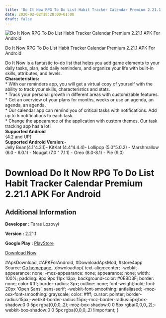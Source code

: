 ```yaml
---
title: 'Do It Now RPG To Do List Habit Tracker Calendar Premium 2.21.1 APK For Android'
date: 2020-02-02T18:28:00+01:00
draft: false
---
```


![Do It Now RPG To Do List Habit Tracker Calendar Premium 2.21.1 APK For Android](https://i1.wp.com/apkhome.net/wp-content/uploads/2020/02/Do-It-Now-RPG-To-Do-List-Habit-Tracker-Calendar-Premium-2.21.1.png "Do It Now RPG To Do List Habit Tracker Calendar Premium 2.21.1 APK For Android")

  

Do It Now RPG To Do List Habit Tracker Calendar Premium 2.21.1 APK For Android

Do It Now is a fantastic to-do list that helps you add game elements to your daily tasks, plan, add daily reminders, and organize your life with built-in skills, attributes, and levels.  
**Characteristics:**  
\* With our reminders app, you will get a virtual copy of yourself with the ability to track your skills, characteristics and stats.  
\* Track your personal growth in different areas with customizable features.  
\* Get an overview of your plans for months, weeks or use an agenda, an agenda, an agenda.  
\* Our calendar app can remind you of critical tasks with notifications. Add up to 5 notifications to each task.  
\* Change the appearance of the application with custom themes. Our task tracking app has a lot!  
**Supported Android**  
{4.2 and UP}  
**Supported Android Version**:-  
Jelly Bean(4.1"4.3.1)- KitKat (4.4"4.4.4)- Lollipop (5.0"5.0.2) - Marshmallow (6.0 - 6.0.1) - Nougat (7.0 " 7.1.1) - Oreo (8.0-8.1) - Pie (9.0)

Download Do It Now RPG To Do List Habit Tracker Calendar Premium 2.21.1 APK For Android
=======================================================================================

Additional Information
----------------------

**Developer :** Taras Lozovyi

**Version :** 2.21.1

**Google Play :** [PlayStore](https://play.google.com/store/apps/details?id=com.levor.liferpgtasks)

  

[Download Now](https://store4app.co/post/do-it-now-rpg-to-do-list-habit-tracker-calendar-premium-2-21-1-apk-for-android_1580664394)

  
#ApkDownload, #APKForAndroid, #DownloadApkMod, #store4app  
Source: [Go homepage.](https://store4app.co/post/do-it-now-rpg-to-do-list-habit-tracker-calendar-premium-2-21-1-apk-for-android_1580664394) .downloadtop{ text-align:center; -webkit-appearance: none; -moz-appearance: none; appearance: none; width: 100%; padding: 9px 9px 11px 13px; background-color: #0EBD3F; border: none; color:#fff; border-radius: 3px; outline: none; font-weight;bold; font: 20px 'Open Sans', sans-serif; -webkit-font-smoothing: antialiased; -moz-osx-font-smoothing: grayscale; color: #fff; cursor: pointer; border-radius:15px;-webkit-border-radius:15px;-moz-border-radius:5px;box-shadow:0 0 5px rgba(0,0,0,.2);-moz-box-shadow:0 0 5px rgba(0,0,0,.2);-webkit-box-shadow:0 0 5px rgba(0,0,0,.2) !important; }
